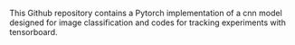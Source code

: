 This Github repository contains a Pytorch implementation of a cnn model designed for image classification and codes for tracking experiments with tensorboard.


